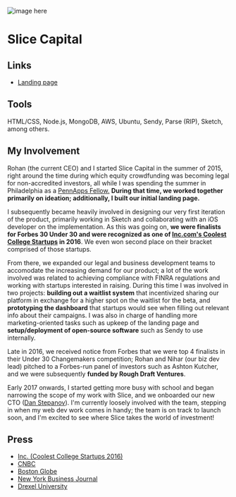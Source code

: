 ![image here](/img/work/slice.png)

# Slice Capital

## Links

* [Landing page](//slice.capital)

## Tools

HTML/CSS, Node.js, MongoDB, AWS, Ubuntu, Sendy, Parse (RIP), Sketch, among others.

## My Involvement

Rohan (the current CEO) and I started Slice Capital in the summer of 2015, right around the time during which equity crowdfunding was becoming legal for non-accredited investors, all while I was spending the summer in Philadelphia as a [PennApps Fellow.](http://pennappsfellows.com) **During that time, we worked together primarily on ideation; additionally, I built our initial landing page.**

I subsequently became heavily involved in designing our very first iteration of the product, primarily working in Sketch and collaborating with an iOS developer on the implementation. As this was going on, **we were finalists for Forbes 30 Under 30 and were recognized as one of [Inc.com's Coolest College Startups]() in 2016**. We even won second place on their bracket comprised of those startups.

From there, we expanded our legal and business development teams to accomodate the increasing demand for our product; a lot of the work involved was related to achieving compliance with FINRA regulations and working with startups interested in raising. During this time I was involved in two projects: **building out a waitlist system** that incentivized sharing our platform in exchange for a higher spot on the waitlist for the beta, and **prototyping the dashboard** that startups would see when filling out relevant info about their campaigns. I was also in charge of handling more marketing-oriented tasks such as upkeep of the landing page and **setup/deployment of open-source software** such as Sendy to use internally.

Late in 2016, we received notice from Forbes that we were top 4 finalists in their Under 30 Changemakers competition; Rohan and Nihar (our biz dev lead) pitched to a Forbes-run panel of investors such as Ashton Kutcher, and we were subsequently **funded by Rough Draft Ventures**.

Early 2017 onwards, I started getting more busy with school and began narrowing the scope of my work with Slice, and we onboarded our new CTO ([Dan Stepanov](http://danstepanov.com)). I'm currently loosely involved with the team, stepping in when my web dev work comes in handy; the team is on track to launch soon, and I'm excited to see where Slice takes the world of investment!

## Press

* [Inc. (Coolest College Startups 2016)](https://www.inc.com/profile/slice-capital)
* [CNBC](https://www.cnbc.com/2016/05/03/meet-the-man-out-to-disrupt-venture-capital-crowdfunding-equity-jobs-act.html)
* [Boston Globe](https://www.bostonglobe.com/business/2016/10/16/prizes-abound-for-startups-trying-change-world/ouqnxwGaAMnjmGBeE1U4MI/story.html)
* [New York Business Journal](http://www.bizjournals.com/newyork/news/2015/12/07/ivy-league-startup-founders-vie-to-be-the-next.html)
* [Drexel University](https://drexel.edu/law/about/news/articles/overview/2016/March/Coolest-Startup-03182016/)

